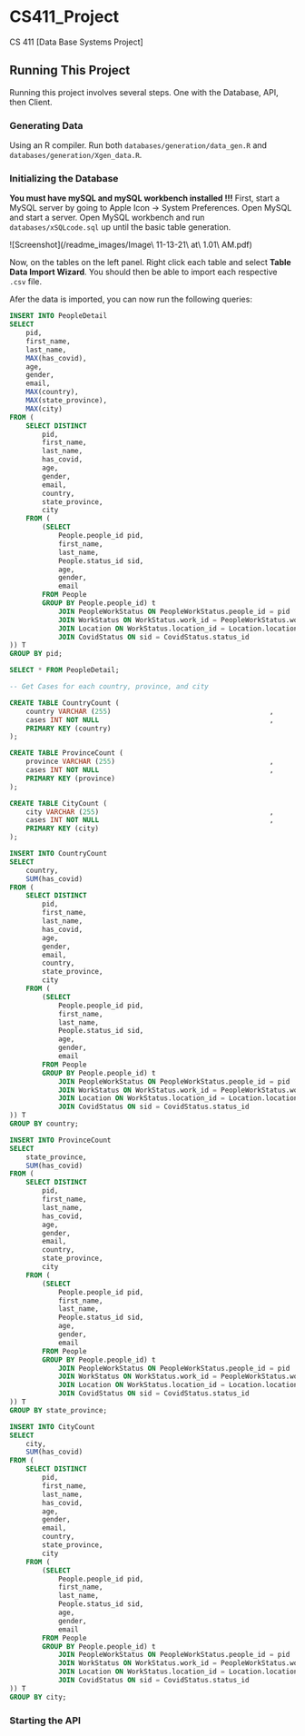 # CS411_Project
CS 411 [Data Base Systems Project]

## Running This Project
Running this project involves several steps. One with the Database, API, then Client. 
  
### Generating Data
Using an R compiler. Run both `databases/generation/data_gen.R` and `databases/generation/Xgen_data.R`.
  
### Initializing the Database
<strong>You must have mySQL and mySQL workbench installed !!!</strong> First, start a MySQL server by going to Apple Icon -> System Preferences. Open MySQL and start a server. Open MySQL workbench and run `databases/xSQLcode.sql` up until the basic table generation. 
  
![Screenshot](/readme_images/Image\ 11-13-21\ at\ 1.01\ AM.pdf)

Now, on the tables on the left panel. Right click each table and select <strong>Table Data Import Wizard</strong>. You should then be able to import each respective `.csv` file.
  
Afer the data is imported, you can now run the following queries:
```sql
INSERT INTO PeopleDetail
SELECT 
	pid,
    first_name,
    last_name,
    MAX(has_covid),
    age,
    gender,
    email,
    MAX(country),
    MAX(state_province),
    MAX(city)
FROM (
	SELECT DISTINCT 
		pid,
		first_name,
		last_name,
        has_covid,
		age,
		gender,
		email,
		country, 
		state_province, 
		city
	FROM (
		(SELECT 
			People.people_id pid,
			first_name,
			last_name,
            People.status_id sid,
			age,
			gender,
			email
		FROM People
		GROUP BY People.people_id) t
			JOIN PeopleWorkStatus ON PeopleWorkStatus.people_id = pid 
			JOIN WorkStatus ON WorkStatus.work_id = PeopleWorkStatus.work_id 
			JOIN Location ON WorkStatus.location_id = Location.location_id
            JOIN CovidStatus ON sid = CovidStatus.status_id
)) T
GROUP BY pid;

SELECT * FROM PeopleDetail; 

-- Get Cases for each country, province, and city

CREATE TABLE CountryCount (
	country VARCHAR (255)										,
    cases INT NOT NULL											,
    PRIMARY KEY (country)
);

CREATE TABLE ProvinceCount (
	province VARCHAR (255)										,
    cases INT NOT NULL											,
    PRIMARY KEY (province)
);

CREATE TABLE CityCount (
	city VARCHAR (255)											,
    cases INT NOT NULL											,
    PRIMARY KEY (city)
);

INSERT INTO CountryCount
SELECT 
	country,
    SUM(has_covid)
FROM (
	SELECT DISTINCT 
		pid,
		first_name,
		last_name,
        has_covid,
		age,
		gender,
		email,
		country, 
		state_province, 
		city
	FROM (
		(SELECT 
			People.people_id pid,
			first_name,
			last_name,
            People.status_id sid,
			age,
			gender,
			email
		FROM People
		GROUP BY People.people_id) t
			JOIN PeopleWorkStatus ON PeopleWorkStatus.people_id = pid 
			JOIN WorkStatus ON WorkStatus.work_id = PeopleWorkStatus.work_id 
			JOIN Location ON WorkStatus.location_id = Location.location_id
            JOIN CovidStatus ON sid = CovidStatus.status_id
)) T
GROUP BY country;

INSERT INTO ProvinceCount
SELECT 
	state_province,
    SUM(has_covid)
FROM (
	SELECT DISTINCT 
		pid,
		first_name,
		last_name,
        has_covid,
		age,
		gender,
		email,
		country, 
		state_province, 
		city
	FROM (
		(SELECT 
			People.people_id pid,
			first_name,
			last_name,
            People.status_id sid,
			age,
			gender,
			email
		FROM People
		GROUP BY People.people_id) t
			JOIN PeopleWorkStatus ON PeopleWorkStatus.people_id = pid 
			JOIN WorkStatus ON WorkStatus.work_id = PeopleWorkStatus.work_id 
			JOIN Location ON WorkStatus.location_id = Location.location_id
            JOIN CovidStatus ON sid = CovidStatus.status_id
)) T
GROUP BY state_province;

INSERT INTO CityCount
SELECT 
	city,
    SUM(has_covid)
FROM (
	SELECT DISTINCT 
		pid,
		first_name,
		last_name,
        has_covid,
		age,
		gender,
		email,
		country, 
		state_province, 
		city
	FROM (
		(SELECT 
			People.people_id pid,
			first_name,
			last_name,
            People.status_id sid,
			age,
			gender,
			email
		FROM People
		GROUP BY People.people_id) t
			JOIN PeopleWorkStatus ON PeopleWorkStatus.people_id = pid 
			JOIN WorkStatus ON WorkStatus.work_id = PeopleWorkStatus.work_id 
			JOIN Location ON WorkStatus.location_id = Location.location_id
            JOIN CovidStatus ON sid = CovidStatus.status_id
)) T
GROUP BY city;
```
  
### Starting the API
